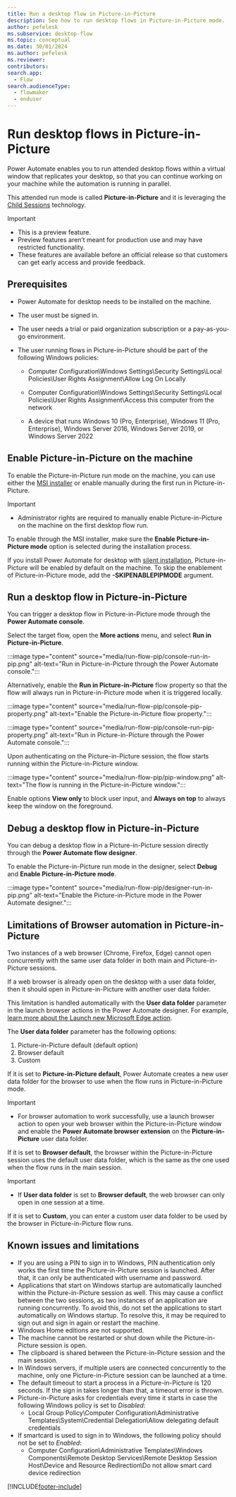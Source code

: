 ```yaml
---
title: Run a desktop flow in Picture-in-Picture
description: See how to run desktop flows in Picture-in-Picture mode.
author: pefelesk
ms.subservice: desktop-flow
ms.topic: conceptual
ms.date: 30/01/2024
ms.author: pefelesk
ms.reviewer: 
contributors:
search.app: 
  - Flow 
search.audienceType: 
  - flowmaker
  - enduser
---
```


# Run desktop flows in Picture-in-Picture

Power Automate enables you to run attended desktop flows within a virtual window that replicates your desktop, so that you can continue working on your machine while the automation is running in parallel. 

This attended run mode is called **Picture-in-Picture** and it is leveraging the [Child Sessions](/windows/win32/termserv/child-sessions) technology.

> [!IMPORTANT]
>
> - This is a preview feature.
> - Preview features aren’t meant for production use and may have restricted functionality.
> - These features are available before an official release so that customers can get early access and provide feedback.

## Prerequisites 

- Power Automate for desktop needs to be installed on the machine. 

- The user must be signed in.

- The user needs a trial or paid organization subscription or a pay-as-you-go environment.

- The user running flows in Picture-in-Picture should be part of the following Windows policies:
  - Computer Configuration\Windows Settings\Security Settings\Local Policies\User Rights Assignment\Allow Log On Locally
  - Computer Configuration\Windows Settings\Security Settings\Local Policies\User Rights Assignment\Access this computer from the network
 
  - A device that runs Windows 10 (Pro, Enterprise), Windows 11 (Pro, Enterprise), Windows Server 2016, Windows Server 2019, or Windows Server 2022

## Enable Picture-in-Picture on the machine

To enable the Picture-in-Picture run mode on the machine, you can use either the [MSI installer](../install#install-power-automate-using-the-msi-installer) or enable manually during the first run in Picture-in-Picture.

> [!IMPORTANT]
>
> - Administrator rights are required to manually enable Picture-in-Picture on the machine on the first desktop flow run.

To enable through the MSI installer, make sure the **Enable Picture-in-Picture mode** option is selected during the installation process.

If you install Power Automate for desktop with [silent installation](../install-silently), Picture-in-Picture will be enabled by default on the machine. To skip the enablement of Picture-in-Picture mode, add the **-SKIPENABLEPIPMODE** argument. 

## Run a desktop flow in Picture-in-Picture

You can trigger a desktop flow in Picture-in-Picture mode through the **Power Automate console**. 

Select the target flow, open the **More actions** menu, and select **Run in Picture-in-Picture**.

:::image type="content" source="media/run-flow-pip/console-run-in-pip.png" alt-text="Run in Picture-in-Picture through the Power Automate console.":::

Alternatively, enable the **Run in Picture-in-Picture** flow property so that the flow will always run in Picture-in-Picture mode when it is triggered locally.

:::image type="content" source="media/run-flow-pip/console-pip-property.png" alt-text="Enable the Picture-in-Picture flow property.":::

:::image type="content" source="media/run-flow-pip/console-run-pip-property.png" alt-text="Run in Picture-in-Picture through the Power Automate console.":::

Upon authenticating on the Picture-in-Picture session, the flow starts running within the Picture-in-Picture window. 

:::image type="content" source="media/run-flow-pip/pip-window.png" alt-text="The flow is running in the Picture-in-Picture window.":::

Enable options **View only** to block user input, and **Always on top** to always keep the window on the foreground.

## Debug a desktop flow in Picture-in-Picture

You can debug a desktop flow in a Picture-in-Picture session directly through the **Power Automate flow designer**.

To enable the Picture-in-Picture run mode in the designer, select **Debug** and **Enable Picture-in-Picture mode**. 

:::image type="content" source="media/run-flow-pip/designer-run-in-pip.png" alt-text="Enable the Picture-in-Picture mode in the Power Automate designer.":::

## Limitations of Browser automation in Picture-in-Picture

Two instances of a web browser (Chrome, Firefox, Edge) cannot open concurrently with the same user data folder in both main and Picture-in-Picture sessions. 

If a web browser is already open on the desktop with a user data folder, then it should open in Picture-in-Picture with another user data folder. 

This limitation is handled automatically with the **User data folder** parameter in the launch browser actions in the Power Automate designer. For example, [learn more about the Launch new Microsoft Edge action](../actions-reference/webautomation#launchedgebase).

The **User data folder** parameter has the following options:

1. Picture-in-Picture default (default option)
2. Browser default
3. Custom

If it is set to **Picture-in-Picture default**, Power Automate creates a new user data folder for the browser to use when the flow runs in Picture-in-Picture mode.

> [!IMPORTANT]
>
> -  For browser automation to work successfully, use a launch browser action to open your web browser within the Picture-in-Picture window and enable the **Power Automate browser extension** on the **Picture-in-Picture** user data folder.

If it is set to **Browser default**, the browser within the Picture-in-Picture session uses the default user data folder, which is the same as the one used when the flow runs in the main session. 

> [!IMPORTANT]
>
> - If **User data folder** is set to **Browser default**, the web browser can only open in one session at a time.

If it is set to **Custom**, you can enter a custom user data folder to be used by the browser in Picture-in-Picture flow runs.

## Known issues and limitations

- If you are using a PIN to sign in to Windows, PIN authentication only works the first time the Picture-in-Picture session is launched. After that, it can only be authenticated with username and password.
- Applications that start on Windows startup are automatically launched within the Picture-in-Picture session as well. This may cause a conflict between the two sessions, as two instances of an application are running concurrently. To avoid this, do not set the applications to start automatically on Windows startup. To resolve this, it may be required to sign out and sign in again or restart the machine.
- Windows Home editions are not supported.
- The machine cannot be restarted or shut down while the Picture-in-Picture session is open.
- The clipboard is shared between the Picture-in-Picture session and the main session.
- In Windows servers, if multiple users are connected concurrently to the machine, only one Picture-in-Picture session can be launched at a time.
- The default timeout to start a process in a Picture-in-Picture is 120 seconds. If the sign in takes longer than that, a timeout error is thrown.
- Picture-in-Picture asks for credentials every time it starts in case the following Windows policy is set to *Disabled*: 
  - Local Group Policy\Computer Configuration\Administrative Templates\System\Credential Delegation\Allow delegating default credentials
- If smartcard is used to sign in to Windows, the following policy should not be set to *Enabled*:
  - Computer Configuration\Administrative Templates\Windows Components\Remote Desktop Services\Remote Desktop Session Host\Device and Resource Redirection\Do not allow smart card device redirection

[!INCLUDE[footer-include](../includes/footer-banner.md)]









